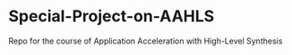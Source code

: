# Special-Project-on-AAHLS
Repo for the course of Application Acceleration with High-Level Synthesis
